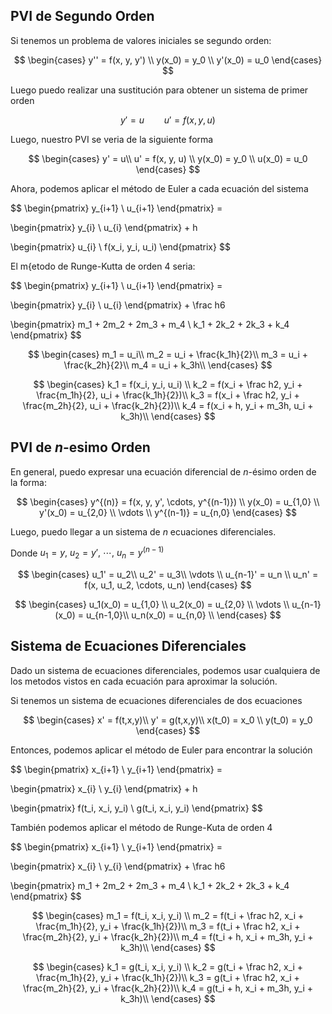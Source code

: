 ## PVI de Segundo Orden

Si tenemos un problema de valores iniciales se segundo orden:

$$
\begin{cases}
y'' = f(x, y, y') \\
y(x_0) = y_0 \\
y'(x_0) = u_0
\end{cases}
$$

Luego puedo realizar una sustitución para obtener un sistema de primer orden

$$
y' = u \qquad u' = f(x,y,u)
$$

Luego, nuestro PVI se veria de la siguiente forma

$$
\begin{cases}
y' = u\\
u' = f(x, y, u) \\
y(x_0) = y_0 \\
u(x_0) = u_0
\end{cases}
$$

Ahora, podemos aplicar el método de Euler a cada ecuación del sistema

$$
\begin{pmatrix}
y_{i+1} \\
u_{i+1}
\end{pmatrix} = 

\begin{pmatrix}
y_{i} \\
u_{i}
\end{pmatrix} + h

\begin{pmatrix}
u_{i} \\
f(x_i, y_i, u_i)
\end{pmatrix}
$$

El m{etodo de Runge-Kutta de orden 4 seria:

$$
\begin{pmatrix}
y_{i+1} \\
u_{i+1}
\end{pmatrix} = 

\begin{pmatrix}
y_{i} \\
u_{i}
\end{pmatrix} + \frac h6

\begin{pmatrix}
m_1 + 2m_2 + 2m_3 + m_4 \\
k_1 + 2k_2 + 2k_3 + k_4
\end{pmatrix}
$$

$$
\begin{cases}
m_1 =  u_i\\
m_2 = u_i + \frac{k_1h}{2}\\
m_3 = u_i + \frac{k_2h}{2}\\
m_4 = u_i + k_3h\\
\end{cases}
$$

$$
\begin{cases}
k_1  = f(x_i, y_i, u_i) \\
k_2 = f(x_i + \frac h2, y_i + \frac{m_1h}{2}, u_i + \frac{k_1h}{2})\\
k_3 = f(x_i + \frac h2, y_i + \frac{m_2h}{2}, u_i + \frac{k_2h}{2})\\
k_4 = f(x_i + h, y_i + m_3h, u_i + k_3h)\\
\end{cases}
$$

## PVI de $n$-esimo Orden

En general, puedo expresar una ecuación diferencial de $n$-ésimo orden de la forma:

$$
\begin{cases}
y^{(n)} = f(x, y, y', \cdots, y^{(n-1)}) \\
y(x_0) = u_{1,0} \\
y'(x_0) = u_{2,0} \\
\vdots \\
y^{(n-1)} = u_{n,0}
\end{cases}
$$

Luego, puedo llegar a un sistema de $n$ ecuaciones diferenciales.

Donde $u_1 = y,\ u_2 = y',\  \cdots, \ u_n = y^{(n-1)}$

$$
\begin{cases}
u_1' = u_2\\
u_2' = u_3\\
\vdots \\
u_{n-1}' = u_n \\
u_n' =  f(x, u_1, u_2, \cdots, u_n)
\end{cases}
$$

$$
\begin{cases}
u_1(x_0) = u_{1,0} \\
u_2(x_0) = u_{2,0} \\
\vdots \\
u_{n-1}(x_0) = u_{n-1,0}\\
u_n(x_0) = u_{n,0} \\
\end{cases}
$$

## Sistema de Ecuaciones Diferenciales

Dado un sistema de ecuaciones diferenciales, podemos usar cualquiera de los metodos vistos en cada ecuación para aproximar la solución.

Si tenemos un sistema de ecuaciones diferenciales de dos ecuaciones

$$
\begin{cases}
x' = f(t,x,y)\\
y' = g(t,x,y)\\
x(t_0) = x_0 \\
y(t_0) = y_0
\end{cases}
$$

Entonces, podemos aplicar el método de Euler para encontrar la solución

$$
\begin{pmatrix}
x_{i+1} \\
y_{i+1}
\end{pmatrix} = 

\begin{pmatrix}
x_{i} \\
y_{i}
\end{pmatrix} + h

\begin{pmatrix}
f(t_i, x_i, y_i) \\
g(t_i, x_i, y_i)
\end{pmatrix}
$$

También podemos aplicar el método de Runge-Kuta de orden 4

$$
\begin{pmatrix}
x_{i+1} \\
y_{i+1}
\end{pmatrix} = 

\begin{pmatrix}
x_{i} \\
y_{i}
\end{pmatrix} + \frac h6

\begin{pmatrix}
m_1 + 2m_2 + 2m_3 + m_4 \\
k_1 + 2k_2 + 2k_3 + k_4
\end{pmatrix}
$$

$$
\begin{cases}
m_1  = f(t_i, x_i, y_i) \\
m_2 = f(t_i + \frac h2, x_i + \frac{m_1h}{2}, y_i + \frac{k_1h}{2})\\
m_3 = f(t_i + \frac h2, x_i + \frac{m_2h}{2}, y_i + \frac{k_2h}{2})\\
m_4 = f(t_i + h, x_i + m_3h, y_i + k_3h)\\
\end{cases}
$$

$$
\begin{cases}
k_1  = g(t_i, x_i, y_i) \\
k_2 = g(t_i + \frac h2, x_i + \frac{m_1h}{2}, y_i + \frac{k_1h}{2})\\
k_3 = g(t_i + \frac h2, x_i + \frac{m_2h}{2}, y_i + \frac{k_2h}{2})\\
k_4 = g(t_i + h, x_i + m_3h, y_i + k_3h)\\
\end{cases}
$$
